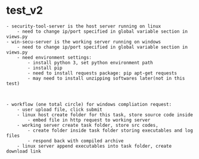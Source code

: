 # test_v2 


	- security-tool-server is the host server running on linux
		- need to change ip/port specified in global variable section in views.py 
	- win-secu-server is the working server running on windows
		- need to change ip/port specified in global variable section in views.py 
		- need environment settings: 
			- install python 3, set python environment path
			- install pip
			- need to install requests package: pip apt-get requests
			- may need to install unzipping softwares later(not in this test)



	- workflow (one total circle) for windows compliation request:
		- user upload file, click submit
		- linux host create folder for this task, store source code inside
			- embed file in http request to working server
		- working server create task folder, store src codes, 
			- create folder inside task folder storing executables and log files
			- respond back with compiled archive
		- linux server append executables into task folder, create download link


